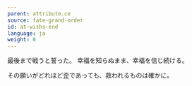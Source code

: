 ```yaml
---
parent: attribute.ce
source: fate-grand-order
id: at-wishs-end
language: ja
weight: 0
---
```


最後まで戦うと誓った。
幸福を知らぬまま、幸福を信じ続ける。

その願いがどれほど歪であっても、救われるものは確かに。

